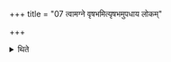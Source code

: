 +++
title = "07 त्वामग्ने वृषभमित्यृषभमुपधाय लोकम्"

+++

<details><summary>थिते</summary>

त्वामग्ने वृषभमित्यृषभमुपधाय लोकं पृण ता अस्य सूददोहस इत्यवशिष्टमपरिमिताभिर्लोकम्पृणाभिः प्रच्छादयति ७
</details>
